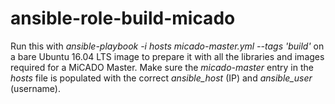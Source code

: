 # ansible-role-build-micado

Run this with _ansible-playbook -i hosts micado-master.yml --tags 'build'_ on a bare Ubuntu 16.04 LTS image to prepare it with all the libraries and images required for a MiCADO Master. Make sure the *micado-master* entry in the _hosts_ file is populated with the correct *ansible_host* (IP) and *ansible_user* (username).